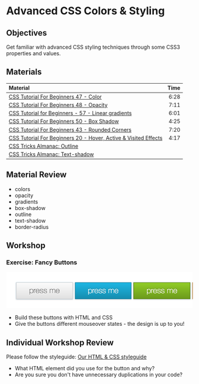# Advanced CSS Colors & Styling

## Objectives
Get familiar with advanced CSS styling techniques through some CSS3 properties and values.

## Materials
| Material | Time |
|:---------|-----:|
| [CSS Tutorial For Beginners 47 - Color](https://www.youtube.com/watch?v=YYMCcm4EM2M) | 6:28 |
| [CSS Tutorial For Beginners 48 - Opacity](https://www.youtube.com/watch?v=tYXQHuoaihU) | 7:11 |
| [CSS Tutorial for Beginners - 57 - Linear gradients](https://www.youtube.com/watch?v=n-pFwN16dr8) | 6:01 |
| [CSS Tutorial For Beginners 50 - Box Shadow](https://www.youtube.com/watch?v=Q1uowGztXGs) | 4:25 |
| [CSS Tutorial For Beginners 43 - Rounded Corners](https://www.youtube.com/watch?v=7WPgQVMayWI) | 7:20 |
| [CSS Tutorial For Beginners 20 - Hover, Active & Visited Effects](https://www.youtube.com/watch?v=XT2PFpOyDzY) | 4:17 |
| [CSS Tricks Almanac: Outline](https://css-tricks.com/almanac/properties/o/outline/) | |
| [CSS Tricks Almanac: Text-shadow](https://css-tricks.com/almanac/properties/t/text-shadow/) | |

## Material Review
 - colors
 - opacity
 - gradients
 - box-shadow
 - outline
 - text-shadow
 - border-radius

## Workshop
### Exercise: Fancy Buttons
![buttons](glow.png)
- Build these buttons with HTML and CSS
- Give the buttons different mouseover states - the design is up to you!

## Individual Workshop Review
Please follow the styleguide: [Our HTML & CSS styleguide](../../styleguide/html-css.md)

- What HTML element did you use for the button and why?
- Are you sure you don't have unnecessary duplications in your code?
